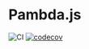 # Pambda.js
![CI](https://github.com/tim-hub/pambda.js/workflows/Node.js%20CI/badge.svg) [![codecov](https://codecov.io/gh/tim-hub/pambda.js/branch/master/graph/badge.svg)](https://codecov.io/gh/tim-hub/pambda.js)


